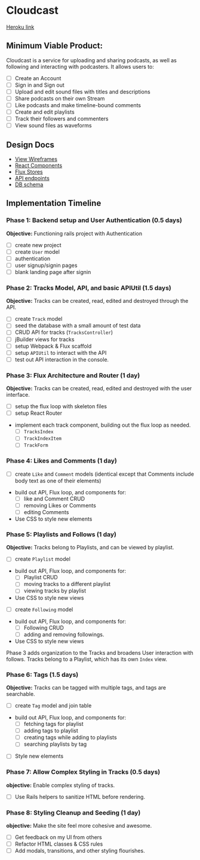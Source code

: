# Cloudcast

[Heroku link][heroku]

[heroku]: http://www.herokuapp.com

## Minimum Viable Product:

Cloudcast is a service for uploading and sharing podcasts, as well as following and interacting with podcasters. It allows users to:

<!-- This is a Markdown checklist. Use it to keep track of your
progress. Put an x between the brackets for a checkmark: [x] -->

- [ ] Create an Account
- [ ] Sign in and Sign out
- [ ] Upload and edit sound files with titles and descriptions
- [ ] Share podcasts on their own Stream
- [ ] Like podcasts and make timeline-bound comments
- [ ] Create and edit playlists
- [ ] Track their followers and commenters
- [ ] View sound files as waveforms

## Design Docs
* [View Wireframes][views]
* [React Components][components]
* [Flux Stores][stores]
* [API endpoints][api-endpoints]
* [DB schema][schema]

[views]: ./project-docs/docs/views.md
[components]: ./project-docs/docs/components.md
[stores]: ./project-docs/docs/stores.md
[api-endpoints]: ./project-docs/docs/api-endpoints.md
[schema]: ./project-docs/docs/schema.md

## Implementation Timeline

### Phase 1: Backend setup and User Authentication (0.5 days)

**Objective:** Functioning rails project with Authentication

- [ ] create new project
- [ ] create `User` model
- [ ] authentication
- [ ] user signup/signin pages
- [ ] blank landing page after signin

### Phase 2: Tracks Model, API, and basic APIUtil (1.5 days)

**Objective:** Tracks can be created, read, edited and destroyed through
the API.

- [ ] create `Track` model
- [ ] seed the database with a small amount of test data
- [ ] CRUD API for tracks (`TracksController`)
- [ ] jBuilder views for tracks
- [ ] setup Webpack & Flux scaffold
- [ ] setup `APIUtil` to interact with the API
- [ ] test out API interaction in the console.

### Phase 3: Flux Architecture and Router (1 day)

**Objective:** Tracks can be created, read, edited and destroyed with the
user interface.

- [ ] setup the flux loop with skeleton files
- [ ] setup React Router
- implement each track component, building out the flux loop as needed.
  - [ ] `TracksIndex`
  - [ ] `TrackIndexItem`
  - [ ] `TrackForm`

### Phase 4: Likes and Comments (1 day)
- [ ] create `Like` and `Comment` models (identical except that Comments
  include body text as one of their elements)
- build out API, Flux loop, and components for:
  - [ ] like and Comment CRUD
  - [ ] removing Likes or Comments
  - [ ] editing Comments
- Use CSS to style new elements

### Phase 5: Playlists and Follows (1 day)

**Objective:** Tracks belong to Playlists, and can be viewed by playlist.

- [ ] create `Playlist` model
- build out API, Flux loop, and components for:
  - [ ] Playlist CRUD
  - [ ] moving tracks to a different playlist
  - [ ] viewing tracks by playlist
- Use CSS to style new views

- [ ] create `Following` model
- build out API, Flux loop, and components for:
  - [ ] Following CRUD
  - [ ] adding and removing followings.
- Use CSS to style new views

Phase 3 adds organization to the Tracks and broadens User interaction with follows. Tracks belong to a Playlist,
which has its own `Index` view.

### Phase 6: Tags (1.5 days)

**Objective:** Tracks can be tagged with multiple tags, and tags are searchable.

- [ ] create `Tag` model and join table
- build out API, Flux loop, and components for:
  - [ ] fetching tags for playlist
  - [ ] adding tags to playlist
  - [ ] creating tags while adding to playlists
  - [ ] searching playlists by tag
- [ ] Style new elements

### Phase 7: Allow Complex Styling in Tracks (0.5 days)

**objective:** Enable complex styling of tracks.

- [ ] Use Rails helpers to sanitize HTML before rendering.

### Phase 8: Styling Cleanup and Seeding (1 day)

**objective:** Make the site feel more cohesive and awesome.

- [ ] Get feedback on my UI from others
- [ ] Refactor HTML classes & CSS rules
- [ ] Add modals, transitions, and other styling flourishes.

[phase-one]: ./docs/phases/phase1.md
[phase-two]: ./docs/phases/phase2.md
[phase-three]: ./docs/phases/phase3.md
[phase-four]: ./docs/phases/phase4.md
[phase-five]: ./docs/phases/phase5.md
